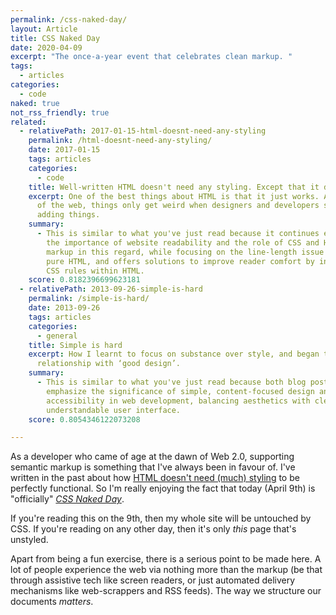 ```yaml
---
permalink: /css-naked-day/
layout: Article
title: CSS Naked Day
date: 2020-04-09
excerpt: "The once-a-year event that celebrates clean markup. "
tags:
  - articles
categories:
  - code
naked: true
not_rss_friendly: true
related:
  - relativePath: 2017-01-15-html-doesnt-need-any-styling
    permalink: /html-doesnt-need-any-styling/
    date: 2017-01-15
    tags: articles
    categories:
      - code
    title: Well-written HTML doesn't need any styling. Except that it does.
    excerpt: One of the best things about HTML is that it just works. As with much
      of the web, things only get weird when designers and developers start
      adding things.
    summary:
      - This is similar to what you've just read because it continues exploring
        the importance of website readability and the role of CSS and HTML
        markup in this regard, while focusing on the line-length issue faced in
        pure HTML, and offers solutions to improve reader comfort by in-lining
        CSS rules within HTML.
    score: 0.8182396699623181
  - relativePath: 2013-09-26-simple-is-hard
    permalink: /simple-is-hard/
    date: 2013-09-26
    tags: articles
    categories:
      - general
    title: Simple is hard
    excerpt: How I learnt to focus on substance over style, and began to rethink my
      relationship with ‘good design’.
    summary:
      - This is similar to what you've just read because both blog posts
        emphasize the significance of simple, content-focused design and
        accessibility in web development, balancing aesthetics with clean,
        understandable user interface.
    score: 0.8054346122073208

---
```


As a developer who came of age at the dawn of Web 2.0, supporting semantic markup is something that I've always been in favour of. I've written in the past about how [HTML doesn't need (much) styling](https://www.tomhazledine.com/html-doesnt-need-any-styling/) to be perfectly functional. So I'm really enjoying the fact that today (April 9th) is "officially" _[CSS Naked Day](https://css-naked-day.github.io/)_.

If you're reading this on the 9th, then my whole site will be untouched by CSS. If you're reading on any other day, then it's only _this_ page that's unstyled.

Apart from being a fun exercise, there is a serious point to be made here. A lot of people experience the web via nothing more than the markup (be that through assistive tech like screen readers, or just automated delivery mechanisms like web-scrappers and RSS feeds). The way we structure our documents _matters_.
